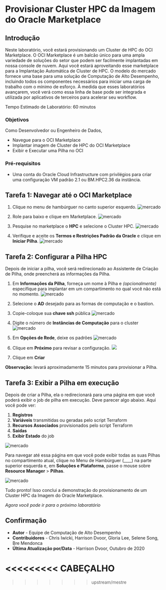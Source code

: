# Provisionar Cluster HPC da Imagem do Oracle Marketplace

## Introdução

Neste laboratório, você estará provisionando um Cluster de HPC do OCI Marketplace. O OCI Marketplace é um balcão único para uma ampla variedade de soluções do setor que podem ser facilmente implantadas em nossa console de nuvem. Aqui você estará aproveitando esse marketplace para a Implantação Automática de Cluster de HPC. O modelo do mercado fornece uma base para uma solução de Computação de Alto Desempenho, incluindo todos os componentes necessários para iniciar uma carga de trabalho com o mínimo de esforço. À medida que esses laboratórios avançarem, você verá como essa linha de base pode ser integrada e utilizada por aplicativos de terceiros para acelerar seu workflow.

Tempo Estimado de Laboratório: 60 minutos

### Objetivos

Como Desenvolvedor ou Engenheiro de Dados,

*   Navegue para o OCI Marketplace
*   Implantar imagem de Cluster de HPC do OCI Marketplace
*   Exibir e Executar uma Pilha no OCI

### Pré-requisitos

*   Uma conta do Oracle Cloud Infrastructure com privilégios para criar uma configuração VM padrão 2.1 ou BM.HPC2.36 da instância.

## Tarefa 1: Navegar até o OCI Marketplace

1.  Clique no menu de hambúrguer no canto superior esquerdo. ![mercado](images/click_hamburger.png)
    
2.  Role para baixo e clique em Marketplace. ![mercado](images/click_marketplace.png)
    
3.  Pesquise no marketplace o **HPC** e selecione o Cluster HPC. ![mercado](images/marketplace.png)
    
4.  Verifique e aceite os **Termos e Restrições Padrão da Oracle** e clique em **Iniciar Pilha**. ![mercado](images/launch_stack.png)
    

## Tarefa 2: Configurar a Pilha HPC

Depois de iniciar a pilha, você será redirecionado ao Assistente de Criação de Pilha, onde preencherá as informações da Pilha.

1.  Em **Informações da Pilha**, forneça um nome à Pilha e _(opcionalmente)_ especifique para implantar em um compartimento no qual você não está no momento. ![mercado](images/stack_p1.png)
    
2.  Selecione o **AD** desejado para as formas de computação e o bastion.
    
3.  Copie-coloque sua **chave ssh** pública ![mercado](images/stack_p2_1.png)
    
4.  Digite o número de **Instâncias de Computação** para o cluster ![mercado](images/stack_p2_2.png)
    
5.  Em **Opções de Rede**, deixe os padrões ![mercado](images/stack_p2_3.png)
    
6.  Clique em **Próximo** para revisar a configuração. ![](./images/stack_p3.png)
    
7.  Clique em **Criar**
    

**Observação:** levará aproximadamente 15 minutos para provisionar a Pilha.

## Tarefa 3: Exibir a Pilha em execução

Depois de criar a Pilha, ela o redirecionará para uma página em que você poderá exibir o job de pilha em execução. Deve parecer algo abaixo. Aqui você pode ver:

1.  **Registros**
2.  **Variáveis** transmitidas ou geradas pelo script Terraform
3.  **Recursos Associados** provisionados pelo script Terraform
4.  **Saídas**
5.  **Exibir Estado** do job

![mercado](images/stack_detail_provisioning.png)

Para navegar até essa página em que você pode exibir todas as suas Pilhas no compartimento atual, clique no Menu de Hambúrguer (\_\_\_\_) na parte superior esquerda e, em **Soluções e Plataforma**, passe o mouse sobre **Resource Manager** > **Pilhas**.

![mercado](images/nav_resource_manager.png)

Tudo pronto! Isso conclui a demonstração do provisionamento de um Cluster HPC da Imagem do Oracle Marketplace.

_Agora você pode ir para o próximo laboratório_

## Confirmação

*   **Autor** - Equipe de Computação de Alto Desempenho
*   **Contribuidores** - Chris Iwicki, Harrison Dvoor, Gloria Lee, Selene Song, Bre Mendonca
*   **Última Atualização por/Data** - Harrison Dvoor, Outubro de 2020

# <<<<<<<<< CABEÇALHO

> > > > > > > upstream/mestre
